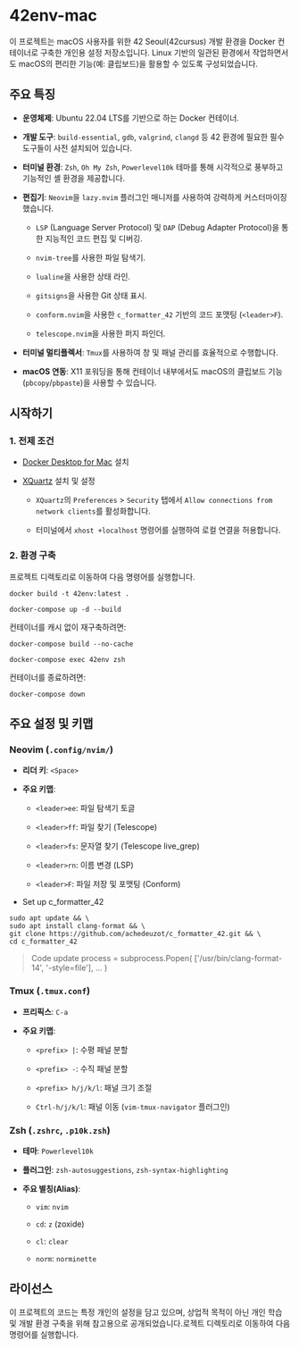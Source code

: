 # 42env-mac

이 프로젝트는 macOS 사용자를 위한 42 Seoul(42cursus) 개발 환경을 Docker 컨테이너로 구축한 개인용 설정 저장소입니다. Linux 기반의 일관된 환경에서 작업하면서도 macOS의 편리한 기능(예: 클립보드)을 활용할 수 있도록 구성되었습니다.

## 주요 특징

- **운영체제**: Ubuntu 22.04 LTS를 기반으로 하는 Docker 컨테이너.

- **개발 도구**: `build-essential`, `gdb`, `valgrind`, `clangd` 등 42 환경에 필요한 필수 도구들이 사전 설치되어 있습니다.

- **터미널 환경**: `Zsh`, `Oh My Zsh`, `Powerlevel10k` 테마를 통해 시각적으로 풍부하고 기능적인 셸 환경을 제공합니다.

- **편집기**: `Neovim`을 `lazy.nvim` 플러그인 매니저를 사용하여 강력하게 커스터마이징했습니다.
  - `LSP` (Language Server Protocol) 및 `DAP` (Debug Adapter Protocol)을 통한 지능적인 코드 편집 및 디버깅.

  - `nvim-tree`를 사용한 파일 탐색기.

  - `lualine`을 사용한 상태 라인.

  - `gitsigns`을 사용한 Git 상태 표시.

  - `conform.nvim`을 사용한 `c_formatter_42` 기반의 코드 포맷팅 (`<leader>F`).

  - `telescope.nvim`을 사용한 퍼지 파인더.

- **터미널 멀티플렉서**: `Tmux`를 사용하여 창 및 패널 관리를 효율적으로 수행합니다.

- **macOS 연동**: X11 포워딩을 통해 컨테이너 내부에서도 macOS의 클립보드 기능(`pbcopy`/`pbpaste`)을 사용할 수 있습니다.

## 시작하기

### 1. 전제 조건

- [Docker Desktop for Mac](https://www.docker.com/products/docker-desktop/) 설치

- [XQuartz](https://www.xquartz.org/) 설치 및 설정
  - `XQuartz`의 `Preferences` > `Security` 탭에서 `Allow connections from network clients`를 활성화합니다.

  - 터미널에서 `xhost +localhost` 명령어를 실행하여 로컬 연결을 허용합니다.

### 2. 환경 구축

프로젝트 디렉토리로 이동하여 다음 명령어를 실행합니다.

```
docker build -t 42env:latest .
```

```
docker-compose up -d --build
```

컨테이너를 캐시 없이 재구축하려면:

```
docker-compose build --no-cache
```

```
docker-compose exec 42env zsh
```

컨테이너를 종료하려면:

```
docker-compose down
```

## 주요 설정 및 키맵

### Neovim (`.config/nvim/`)

- **리더 키**: `<Space>`

- **주요 키맵**:
  - `<leader>ee`: 파일 탐색기 토글

  - `<leader>ff`: 파일 찾기 (Telescope)

  - `<leader>fs`: 문자열 찾기 (Telescope live_grep)

  - `<leader>rn`: 이름 변경 (LSP)

  - `<leader>F`: 파일 저장 및 포맷팅 (Conform)

* Set up c_formatter_42

```
sudo apt update && \
sudo apt install clang-format && \
git clone https://github.com/achedeuzot/c_formatter_42.git && \
cd c_formatter_42
```

> Code update
> process = subprocess.Popen( ['/usr/bin/clang-format-14', '-style=file'], ... )

### Tmux (`.tmux.conf`)

- **프리픽스**: `C-a`

- **주요 키맵**:
  - `<prefix> |`: 수평 패널 분할

  - `<prefix> -`: 수직 패널 분할

  - `<prefix> h/j/k/l`: 패널 크기 조절

  - `Ctrl-h/j/k/l`: 패널 이동 (`vim-tmux-navigator` 플러그인)

### Zsh (`.zshrc`, `.p10k.zsh`)

- **테마**: `Powerlevel10k`

- **플러그인**: `zsh-autosuggestions`, `zsh-syntax-highlighting`

- **주요 별칭(Alias)**:
  - `vim`: `nvim`

  - `cd`: `z` (zoxide)

  - `cl`: `clear`

  - `norm`: `norminette`

## 라이선스

이 프로젝트의 코드는 특정 개인의 설정을 담고 있으며, 상업적 목적이 아닌 개인 학습 및 개발 환경 구축을 위해 참고용으로 공개되었습니다.로젝트 디렉토리로 이동하여 다음 명령어를 실행합니다.
